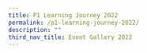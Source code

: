 ```yaml
---
title: P1 Learning Journey 2022
permalink: /p1-learning-journey-2022/
description: ""
third_nav_title: Event Gallery 2022
---
```

